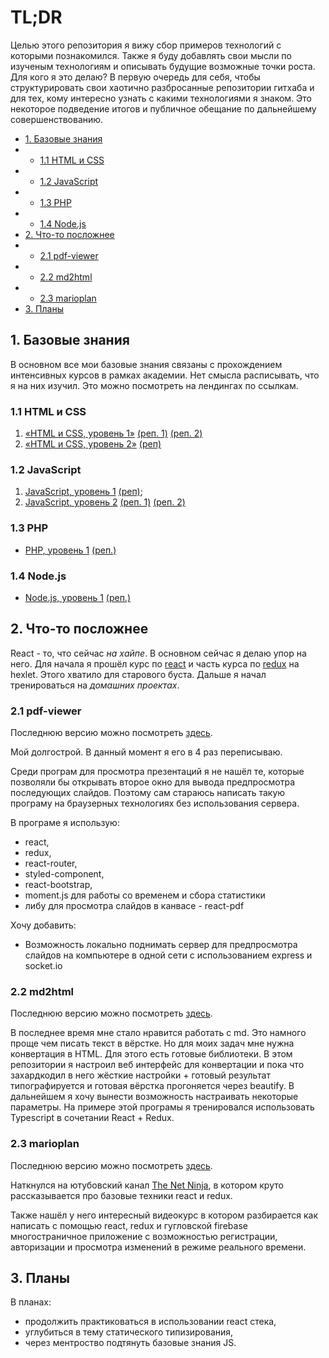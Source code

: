 # TL;DR

Целью этого репозитория я вижу сбор примеров технологий с которыми познакомился. Также я буду добавлять свои мысли по изученым технологиям и описывать будущие возможные точки роста. Для кого я это делаю? В первую очередь для себя, чтобы структурировать свои хаотично разбросанные репозитории гитхаба и для тех, кому интересно узнать с какими технологиями я знаком. Это некоторое подведение итогов и публичное обещание по дальнейшему совершенствованию.

- [1. Базовые знания](#1-базовые-знания)
- - [1.1 HTML и CSS](#11-html-и-css)
- - [1.2 JavaScript](#12-javascript)
- - [1.3 PHP](#13-php)
- - [1.4 Node.js](#14-nodejs)
- [2. Что-то посложнее](#2-что-то-посложнее)
- - [2.1 pdf-viewer](#21-pdf-viewer)
- - [2.2 md2html](#22-md2html)
- - [2.3 marioplan](#23-marioplan)
- [3. Планы](#3-планы)

## 1. Базовые знания

В основном все мои базовые знания связаны с прохождением интенсивных курсов в рамках академии. Нет смысла расписывать, что я на них изучил. Это можно посмотреть на лендингах по ссылкам.

### 1.1 HTML и CSS

1. [«HTML и CSS, уровень 1»](https://htmlacademy.ru/intensive/htmlcss) [(реп. 1)](https://github.com/SlavaMilin/186764-nerds) [(реп. 2)](https://github.com/SlavaMilin/186764-gllacy)
2. [«HTML и CSS, уровень 2»](https://htmlacademy.ru/intensive/adaptive) [(реп)](https://github.com/SlavaMilin/186764-nerds)

### 1.2 JavaScript

1. [JavaScript, уровень 1](https://htmlacademy.ru/intensive/javascript) [(реп)](https://github.com/SlavaMilin/186764-kekstagram);
2. [JavaScript, уровень 2](https://htmlacademy.ru/intensive/ecmascript) [(реп. 1)](https://github.com/SlavaMilin/186764-guess-melody) [(реп. 2)](https://github.com/SlavaMilin/186764-pixel-hunter)

### 1.3 PHP

- [PHP, уровень 1](https://htmlacademy.ru/intensive/php) [(реп.)](https://github.com/SlavaMilin/186764-doingsdone)

### 1.4 Node.js

- [Node.js, уровень 1](https://htmlacademy.ru/intensive/nodejs) [(реп.)](https://github.com/SlavaMilin/186764-keksobooking-1)

## 2. Что-то посложнее

React - то, что сейчас _на хайпе_. В основном сейчас я делаю упор на него. Для начала я прошёл курс по [react](https://ru.hexlet.io/courses/js-react) и часть курса по [redux](https://ru.hexlet.io/courses/js-redux) на hexlet. Этого хватило для старового буста. Дальше я начал тренироваться на _домашних проектах_.

### 2.1 pdf-viewer

Последнюю версию можно посмотреть [здесь](https://github.com/SlavaMilin/pdf-viewer). 

Мой долгострой. В данный момент я его в 4 раз переписываю.

Среди програм для просмотра презентаций я не нашёл те, которые позволяли бы открывать второе окно для вывода предпросмотра последующих слайдов. Поэтому сам стараюсь написать такую програму на браузерных технологиях без использования сервера. 

В програме я использую:

- react,
- redux,
- react-router,
- styled-component,
- react-bootstrap,
- moment.js для работы со временем и сбора статистики
- либу для просмотра слайдов в канвасе - react-pdf

Хочу добавить:

- Возможность локально поднимать сервер для предпросмотра слайдов на компьютере в одной сети с использованием express и socket.io

### 2.2 md2html

Последнюю версию можно посмотреть [здесь](https://github.com/SlavaMilin/md2html).

В последнее время мне стало нравится работать с md. Это намного проще чем писать текст в вёрстке. Но для моих задач мне нужна конвертация в HTML. Для этого есть готовые библиотеки. В этом репозитории я настроил веб интерфейс для конвертации и пока что захардкодил в него жёсткие настройки + готовый результат типографируется и готовая вёрстка прогоняется через beautify. В дальнейшем я хочу вынести возможность настраивать некоторые параметры. На примере этой програмы я тренировался использовать Typescript в сочетании React + Redux.

### 2.3 marioplan

Последнюю версию можно посмотреть [здесь](https://github.com/SlavaMilin/marioplan). 

Наткнулся на ютубовский канал [The Net Ninja](https://www.youtube.com/channel/UCW5YeuERMmlnqo4oq8vwUpg), в котором круто рассказывается про базовые техники react и redux. 

Также нашёл у него интересный видеокурс в котором разбирается как написать с помощью react, redux и гугловской firebase многостраничное приложение с возможностью регистрации, авторизации и просмотра изменений в режиме реального времени.

## 3. Планы

В планах:
- продолжить практиковаться в использовании react стека,
- углубиться в тему статического типизирования,
- через ментроство подтянуть базовые знания JS.
